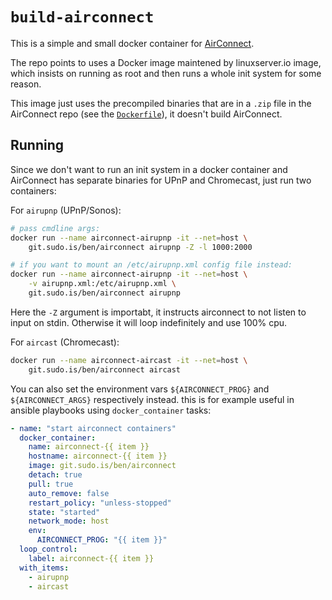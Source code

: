 # `build-airconnect`

This is a simple and small docker container for
[AirConnect](https://github.com/philippe44/AirConnect).

The repo points to uses a Docker image maintened by linuxserver.io image, which insists on running as root and then runs a whole init
system for some reason.

This image just uses the precompiled
binaries that are in a `.zip` file in the AirConnect repo (see the [`Dockerfile`](Dockerfile)), it doesn't build AirConnect.

## Running 

Since we don't want to run an init system in a docker container and
AirConnect has separate binaries for UPnP and Chromecast, just run two
containers:

For `airupnp` (UPnP/Sonos):

```bash
# pass cmdline args:
docker run --name airconnect-airupnp -it --net=host \
    git.sudo.is/ben/airconnect airupnp -Z -l 1000:2000

# if you want to mount an /etc/airupnp.xml config file instead:
docker run --name airconnect-airupnp -it --net=host \
    -v airupnp.xml:/etc/airupnp.xml \
    git.sudo.is/ben/airconnect airupnp
```

Here the `-Z` argument is importabt, it instructs
airconnect to not listen to input on stdin. Otherwise
it will loop indefinitely and use 100% cpu.

For `aircast` (Chromecast):

```bash
docker run --name airconnect-aircast -it --net=host \
    git.sudo.is/ben/airconnect aircast
```

You can also set the environment vars `${AIRCONNECT_PROG}` and
`${AIRCONNECT_ARGS}` respectively instead. this is for example useful
in ansible playbooks using `docker_container` tasks:

```yaml
- name: "start airconnect containers"
  docker_container:
    name: airconnect-{{ item }}
    hostname: airconnect-{{ item }}
    image: git.sudo.is/ben/airconnect
    detach: true
    pull: true
    auto_remove: false
    restart_policy: "unless-stopped"
    state: "started"
    network_mode: host
    env:
      AIRCONNECT_PROG: "{{ item }}"
  loop_control:
    label: airconnect-{{ item }}
  with_items:
    - airupnp
    - aircast
```
